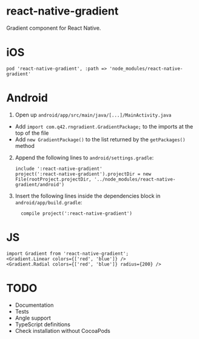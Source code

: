 # react-native-gradient

Gradient component for React Native.

# iOS

```
pod 'react-native-gradient', :path => 'node_modules/react-native-gradient'
```

# Android
1. Open up `android/app/src/main/java/[...]/MainActivity.java`
  - Add `import com.q42.rngradient.GradientPackage;` to the imports at the top of the file
  - Add `new GradientPackage()` to the list returned by the `getPackages()` method
2. Append the following lines to `android/settings.gradle`:
  	```
  	include ':react-native-gradient'
  	project(':react-native-gradient').projectDir = new File(rootProject.projectDir, '../node_modules/react-native-gradient/android')
  	```
3. Insert the following lines inside the dependencies block in `android/app/build.gradle`:
  	```
      compile project(':react-native-gradient')
  	```

# JS

```
import Gradient from 'react-native-gradient';
<Gradient.Linear colors={['red', 'blue']} />
<Gradient.Radial colors={['red', 'blue']} radius={200} />
```

# TODO

- Documentation
- Tests
- Angle support
- TypeScript definitions
- Check installation without CocoaPods